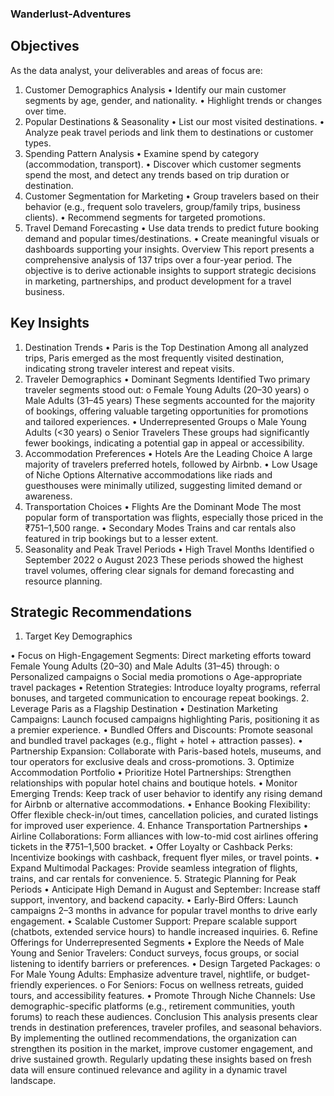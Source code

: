 ### Wanderlust-Adventures

## Objectives

As the data analyst, your deliverables and areas of focus are:
1.	Customer Demographics Analysis
•	Identify our main customer segments by age, gender, and nationality.
•	Highlight trends or changes over time.
2.	Popular Destinations & Seasonality
•	List our most visited destinations.
•	Analyze peak travel periods and link them to destinations or customer types.
3.	Spending Pattern Analysis
•	Examine spend by category (accommodation, transport).
•	Discover which customer segments spend the most, and detect any trends based on trip duration or destination.
4.	Customer Segmentation for Marketing
•	Group travelers based on their behavior (e.g., frequent solo travelers, group/family trips, business clients).
•	Recommend segments for targeted promotions.
5.	Travel Demand Forecasting
•	Use data trends to predict future booking demand and popular times/destinations.
•	Create meaningful visuals or dashboards supporting your insights.
Overview
This report presents a comprehensive analysis of 137 trips over a four-year period. The objective is to derive actionable insights to support strategic decisions in marketing, partnerships, and product development for a travel business.

## Key Insights
1. Destination Trends
•	Paris is the Top Destination
Among all analyzed trips, Paris emerged as the most frequently visited destination, indicating strong traveler interest and repeat visits.
2. Traveler Demographics
•	Dominant Segments Identified
Two primary traveler segments stood out:
o	Female Young Adults (20–30 years)
o	Male Adults (31–45 years)
These segments accounted for the majority of bookings, offering valuable targeting opportunities for promotions and tailored experiences.
•	Underrepresented Groups
o	Male Young Adults (<30 years)
o	Senior Travelers
These groups had significantly fewer bookings, indicating a potential gap in appeal or accessibility.
3. Accommodation Preferences
•	Hotels Are the Leading Choice
A large majority of travelers preferred hotels, followed by Airbnb.
•	Low Usage of Niche Options
Alternative accommodations like riads and guesthouses were minimally utilized, suggesting limited demand or awareness.
4. Transportation Choices
•	Flights Are the Dominant Mode
The most popular form of transportation was flights, especially those priced in the ₹751–1,500 range.
•	Secondary Modes
Trains and car rentals also featured in trip bookings but to a lesser extent.
5. Seasonality and Peak Travel Periods
•	High Travel Months Identified
o	September 2022
o	August 2023
These periods showed the highest travel volumes, offering clear signals for demand forecasting and resource planning.

## Strategic Recommendations
1. Target Key Demographics

•	Focus on High-Engagement Segments:
Direct marketing efforts toward Female Young Adults (20–30) and Male Adults (31–45) through:
o	Personalized campaigns
o	Social media promotions
o	Age-appropriate travel packages
•	Retention Strategies:
Introduce loyalty programs, referral bonuses, and targeted communication to encourage repeat bookings.
2. Leverage Paris as a Flagship Destination
•	Destination Marketing Campaigns:
Launch focused campaigns highlighting Paris, positioning it as a premier experience.
•	Bundled Offers and Discounts:
Promote seasonal and bundled travel packages (e.g., flight + hotel + attraction passes).
•	Partnership Expansion:
Collaborate with Paris-based hotels, museums, and tour operators for exclusive deals and cross-promotions.
3. Optimize Accommodation Portfolio
•	Prioritize Hotel Partnerships:
Strengthen relationships with popular hotel chains and boutique hotels.
•	Monitor Emerging Trends:
Keep track of user behavior to identify any rising demand for Airbnb or alternative accommodations.
•	Enhance Booking Flexibility:
Offer flexible check-in/out times, cancellation policies, and curated listings for improved user experience.
4. Enhance Transportation Partnerships
•	Airline Collaborations:
Form alliances with low-to-mid cost airlines offering tickets in the ₹751–1,500 bracket.
•	Offer Loyalty or Cashback Perks:
Incentivize bookings with cashback, frequent flyer miles, or travel points.
•	Expand Multimodal Packages:
Provide seamless integration of flights, trains, and car rentals for convenience.
5. Strategic Planning for Peak Periods
•	Anticipate High Demand in August and September:
Increase staff support, inventory, and backend capacity.
•	Early-Bird Offers:
Launch campaigns 2–3 months in advance for popular travel months to drive early engagement.
•	Scalable Customer Support:
Prepare scalable support (chatbots, extended service hours) to handle increased inquiries.
6. Refine Offerings for Underrepresented Segments
•	Explore the Needs of Male Young and Senior Travelers:
Conduct surveys, focus groups, or social listening to identify barriers or preferences.
•	Design Targeted Packages:
o	For Male Young Adults: Emphasize adventure travel, nightlife, or budget-friendly experiences.
o	For Seniors: Focus on wellness retreats, guided tours, and accessibility features.
•	Promote Through Niche Channels:
Use demographic-specific platforms (e.g., retirement communities, youth forums) to reach these audiences.
Conclusion
This analysis presents clear trends in destination preferences, traveler profiles, and seasonal behaviors. By implementing the outlined recommendations, the organization can strengthen its position in the market, improve customer engagement, and drive sustained growth. Regularly updating these insights based on fresh data will ensure continued relevance and agility in a dynamic travel landscape.
